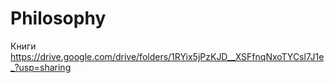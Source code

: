 # Philosophy
Книги https://drive.google.com/drive/folders/1RYix5jPzKJD__XSFfnqNxoTYCsl7J1e_?usp=sharing
